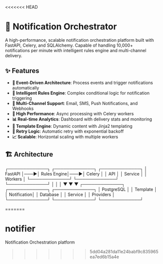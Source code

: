 <<<<<<< HEAD
# 🚀 Notification Orchestrator

A high-performance, scalable notification orchestration platform built with FastAPI, Celery, and SQLAlchemy. Capable of handling 10,000+ notifications per minute with intelligent rules engine and multi-channel delivery.

## ✨ Features

- **🎯 Event-Driven Architecture**: Process events and trigger notifications automatically
- **🔧 Intelligent Rules Engine**: Complex conditional logic for notification triggering
- **📧 Multi-Channel Support**: Email, SMS, Push Notifications, and Webhooks
- **🚀 High Performance**: Async processing with Celery workers
- **📊 Real-time Analytics**: Dashboard with delivery stats and monitoring
- **🎨 Template Engine**: Dynamic content with Jinja2 templating
- **🔄 Retry Logic**: Automatic retry with exponential backoff
- **📈 Scalable**: Horizontal scaling with multiple workers

## 🏗️ Architecture
┌─────────────┐    ┌─────────────┐    ┌─────────────┐
│   FastAPI   │───▶│ Rules Engine│───▶│   Celery    │
│     API     │    │   Service   │    │  Workers    │
└─────────────┘    └─────────────┘    └─────────────┘
       │                   │                   │
       ▼                   ▼                   ▼
┌─────────────┐    ┌─────────────┐    ┌─────────────┐
│ PostgreSQL  │    │  Template   │    │ Notification│
│  Database   │    │  Service    │    │ Providers   │
└─────────────┘    └─────────────┘    └─────────────┘

=======
# notifier
Notification Orchestration platform
>>>>>>> 5dd04a281da11e24babf9c835965ea7ed6b15a4e
